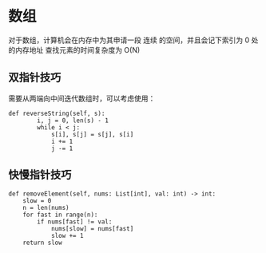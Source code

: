 # 数组

对于数组，计算机会在内存中为其申请一段 连续 的空间，并且会记下索引为 0 处的内存地址
查找元素的时间复杂度为 O(N)


## 双指针技巧
需要从两端向中间迭代数组时，可以考虑使用：
    
    def reverseString(self, s):
            i, j = 0, len(s) - 1
            while i < j:
                s[i], s[j] = s[j], s[i]
                i += 1
                j -= 1
                
## 快慢指针技巧

    def removeElement(self, nums: List[int], val: int) -> int:
        slow = 0
        n = len(nums)
        for fast in range(n):
            if nums[fast] != val:
                nums[slow] = nums[fast]
                slow += 1
        return slow    